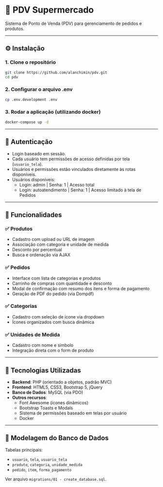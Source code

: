 # 🛒 PDV Supermercado

Sistema de Ponto de Venda (PDV) para gerenciamento de pedidos e produtos.

---

## ⚙️ Instalação

### 1. Clone o repositório

```bash
git clone https://github.com/alanchimin/pdv.git
cd pdv
```

### 2. Configurar o arquivo .env
```bash
cp .env.development .env
```

### 3. Rodar a aplicação (utilizando docker)
```bash
docker-compose up -d
```

---

## 🔐 Autenticação

- Login baseado em sessão.
- Cada usuário tem permissões de acesso definidas por tela (`usuario_tela`).
- Usuários e permissões estão vinculados diretamente às rotas disponíveis.
- Usuários disponíveis:
    - Login: admin | Senha: 1 | Acesso total
    - Login: autoatendimento | Senha: 1 | Acesso limitado à tela de Pedidos

---

## 🧪 Funcionalidades

### ✅ Produtos
- Cadastro com upload ou URL de imagem
- Associação com categoria e unidade de medida
- Desconto por percentual
- Busca e ordenação via AJAX

### ✅ Pedidos
- Interface com lista de categorias e produtos
- Carrinho de compras com quantidade e desconto
- Modal de confirmação com resumo dos itens e forma de pagamento
- Geração de PDF do pedido (via Dompdf)

### ✅ Categorias
- Cadastro com seleção de ícone via dropdown
- Ícones organizados com busca dinâmica

### ✅ Unidades de Medida
- Cadastro com nome e símbolo
- Integração direta com o form de produto

---

## 🚀 Tecnologias Utilizadas

- **Backend**: PHP (orientado a objetos, padrão MVC)
- **Frontend**: HTML5, CSS3, Bootstrap 5, jQuery
- **Banco de Dados**: MySQL (via PDO)
- **Outros recursos**:
  - Font Awesome (ícones dinâmicos)
  - Bootstrap Toasts e Modals
  - Sistema de permissões baseado em telas por usuário
  - Docker

---

## 🧱 Modelagem do Banco de Dados

Tabelas principais:

- `usuario`, `tela`, `usuario_tela`
- `produto`, `categoria`, `unidade_medida`
- `pedido`, `item`, `forma_pagamento`

Ver arquivo `migrations/01 - create_database.sql`.

